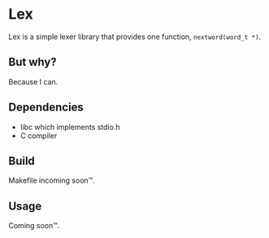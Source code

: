 # Lex

Lex is a simple lexer library that provides one function, `nextword(word_t *)`.

## But why?

Because I can.

## Dependencies

- libc which implements stdio.h
- C compiler

## Build

Makefile incoming soon™.

## Usage

Coming soon™.

